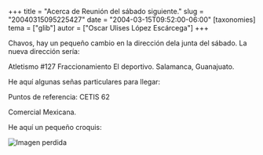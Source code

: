+++
title = "Acerca de Reunión del sábado siguiente."
slug = "20040315095225427"
date = "2004-03-15T09:52:00-06:00"
[taxonomies]
tema = ["glib"]
autor = ["Oscar Ulises López Escárcega"]
+++

Chavos, hay un pequeño cambio en la dirección dela junta del sábado. La nueva
dirección sería:

Atletismo #127 Fraccionamiento El deportivo. Salamanca, Guanajuato.

He aquí algunas señas particulares para llegar:

<!-- more -->
Puntos de referencia: CETIS 62

Comercial Mexicana.

He aquí un pequeño croquis:

![Imagen perdida](/static/images/20040315095225427_1.jpg)

